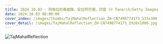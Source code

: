 ```yaml
---
title: 2024.10.03 - 阿格拉的泰姬陵，安拉阿巴德，印度 (© Tanarch/Getty Images)
date: 2024.10.03 00:00:00
cover_index: /images/thumbs/TajMahalReflection_ZH-CN7498774173_533x300.jpg
cover_detail: /images/TajMahalReflection_ZH-CN7498774173_1920x1080.jpg
---
```


![TajMahalReflection](/images/TajMahalReflection_ZH-CN7498774173_1920x1080.jpg)
